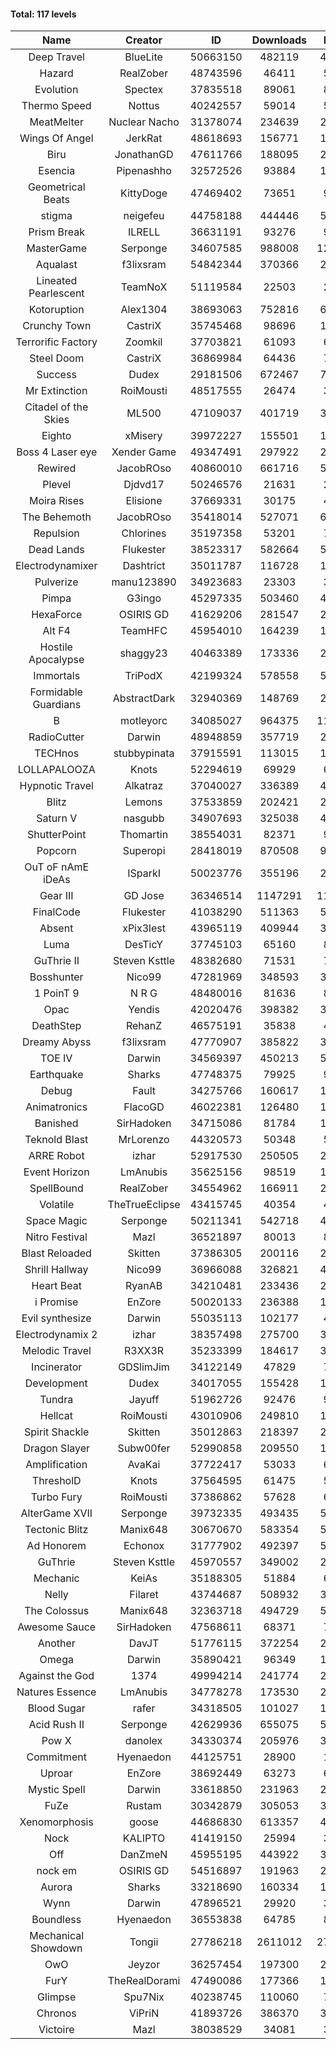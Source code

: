 #### Total: 117 levels

| Name | Creator | ID | Downloads | Likes |
|:---:|:---:|:---:|:---:|:---:|
| Deep Travel | BlueLite | 50663150 | 482119 | 43461
| Hazard | RealZober | 48743596 | 46411 | 5071
| Evolution | Spectex | 37835518 | 89061 | 8958
| Thermo Speed | Nottus | 40242557 | 59014 | 5501
| MeatMelter | Nuclear Nacho | 31378074 | 234639 | 24882
| Wings Of Angel | JerkRat | 48618693 | 156771 | 16563
| Biru | JonathanGD | 47611766 | 188095 | 27405
| Esencia | Pipenashho | 32572526 | 93884 | 11854
| Geometrical Beats | KittyDoge | 47469402 | 73651 | 9378
| stigma | neigefeu | 44758188 | 444446 | 51481
| Prism Break | ILRELL | 36631191 | 93276 | 9854
| MasterGame | Serponge | 34607585 | 988008 | 126415
| Aqualast | f3lixsram | 54842344 | 370366 | 23989
| Lineated Pearlescent | TeamNoX | 51119584 | 22503 | 2770
| Kotoruption | Alex1304 | 38693063 | 752816 | 67183
| Crunchy Town | CastriX | 35745468 | 98696 | 13699
| Terrorific Factory | Zoomkil | 37703821 | 61093 | 6221
| Steel Doom | CastriX | 36869984 | 64436 | 7864
| Success | Dudex | 29181506 | 672467 | 76898
| Mr Extinction | RoiMousti | 48517555 | 26474 | 3001
| Citadel of the Skies | ML500 | 47109037 | 401719 | 31920
| Eighto | xMisery | 39972227 | 155501 | 13701
| Boss 4 Laser eye | Xender Game | 49347491 | 297922 | 26146
| Rewired | JacobROso | 40860010 | 661716 | 50727
| Plevel | Djdvd17 | 50246576 | 21631 | 2617
| Moira Rises | Elisione | 37669331 | 30175 | 4548
| The Behemoth | JacobROso | 35418014 | 527071 | 61926
| Repulsion | Chlorines | 35197358 | 53201 | 7085
| Dead Lands | Flukester | 38523317 | 582664 | 59483
| Electrodynamixer | Dashtrict | 35011787 | 116728 | 16550
| Pulverize | manu123890 | 34923683 | 23303 | 3685
| Pimpa | G3ingo | 45297335 | 503460 | 41936
| HexaForce | OSIRIS GD | 41629206 | 281547 | 22160
| Alt F4 | TeamHFC | 45954010 | 164239 | 13685
| Hostile Apocalypse | shaggy23 | 40463389 | 173336 | 25564
| Immortals | TriPodX | 42199324 | 578558 | 51095
| Formidable Guardians | AbstractDark | 32940369 | 148769 | 21493
| B | motleyorc | 34085027 | 964375 | 119572
| RadioCutter | Darwin | 48948859 | 357719 | 25443
| TECHnos | stubbypinata | 37915591 | 113015 | 13009
| LOLLAPALOOZA | Knots | 52294619 | 69929 | 6383
| Hypnotic Travel | Alkatraz | 37040027 | 336389 | 47120
| Blitz | Lemons | 37533859 | 202421 | 24541
| Saturn V | nasgubb | 34907693 | 325038 | 40637
| ShutterPoint | Thomartin | 38554031 | 82371 | 9458
| Popcorn | Superopi | 28418019 | 870508 | 97462
| OuT oF nAmE iDeAs | ISparkI | 50023776 | 355196 | 27817
| Gear III | GD Jose | 36346514 | 1147291 | 118482
| FinalCode | Flukester | 41038290 | 511363 | 50532
| Absent | xPix3lest | 43965119 | 409944 | 31745
| Luma | DesTicY | 37745103 | 65160 | 8232
| GuThrie II | Steven Ksttle | 48382680 | 71531 | 7375
| Bosshunter | Nico99 | 47281969 | 348593 | 31477
| 1 PoinT 9 | N R G | 48480016 | 81636 | 8053
| Opac | Yendis | 42020476 | 398382 | 39250
| DeathStep | RehanZ | 46575191 | 35838 | 4027
| Dreamy Abyss | f3lixsram | 47770907 | 385822 | 30632
| TOE IV | Darwin | 34569397 | 450213 | 53336
| Earthquake  | Sharks | 47748375 | 79925 | 9677
| Debug | Fault | 34275766 | 160617 | 19877
| Animatronics | FlacoGD | 46022381 | 126480 | 13091
| Banished | SirHadoken | 34715086 | 81784 | 10397
| Teknold Blast | MrLorenzo | 44320573 | 50348 | 5041
| ARRE Robot | izhar | 52917530 | 250505 | 24385
| Event Horizon | LmAnubis | 35625156 | 98519 | 12028
| SpellBound | RealZober | 34554962 | 166911 | 22561
| Volatile | TheTrueEclipse | 43415745 | 40354 | 4102
| Space Magic | Serponge | 50211341 | 542718 | 45714
| Nitro Festival | Mazl | 36521897 | 80013 | 8496
| Blast Reloaded | Skitten | 37386305 | 200116 | 21858
| Shrill Hallway | Nico99 | 36966088 | 326821 | 43621
| Heart Beat | RyanAB | 34210481 | 233436 | 28876
| i Promise | EnZore | 50020133 | 236388 | 16463
| Evil synthesize | Darwin | 55035113 | 102177 | 4855
| Electrodynamix 2 | izhar | 38357498 | 275700 | 32938
| Melodic Travel | R3XX3R | 35233399 | 184617 | 30989
| Incinerator | GDSlimJim | 34122149 | 47829 | 7232
| Development | Dudex | 34017055 | 155428 | 17829
| Tundra | Jayuff | 51962726 | 92476 | 9060
| Hellcat | RoiMousti | 43010906 | 249810 | 18038
| Spirit Shackle | Skitten | 35012863 | 218397 | 29150
| Dragon Slayer | Subw00fer | 52990858 | 209550 | 16662
| Amplification | AvaKai | 37722417 | 53033 | 6442
| ThresholD | Knots | 37564595 | 61475 | 5384
| Turbo Fury | RoiMousti | 37386862 | 57628 | 6690
| AlterGame XVII | Serponge | 39732335 | 493435 | 52009
| Tectonic Blitz | Manix648 | 30670670 | 583354 | 59624
| Ad Honorem | Echonox | 31777902 | 492397 | 50504
| GuThrie | Steven Ksttle | 45970557 | 349002 | 26559
| Mechanic | KeiAs | 35188305 | 51884 | 6444
| Nelly | Filaret | 43744687 | 508932 | 35741
| The Colossus | Manix648 | 32363718 | 494729 | 52653
| Awesome Sauce | SirHadoken | 47568611 | 68371 | 7812
| Another | DavJT | 51776115 | 372254 | 28278
| Omega | Darwin | 35890421 | 96349 | 12023
| Against the God | 1374 | 49994214 | 241774 | 24403
| Natures Essence | LmAnubis | 34778278 | 173530 | 22688
| Blood Sugar | rafer | 34318505 | 101027 | 12841
| Acid Rush II | Serponge | 42629936 | 655075 | 55061
| Pow X | danolex | 34330374 | 205976 | 31063
| Commitment | Hyenaedon | 44125751 | 28900 | 1942
| Uproar | EnZore | 38692449 | 63273 | 6137
| Mystic Spell | Darwin | 33618850 | 231963 | 26288
| FuZe | Rustam | 30342879 | 305053 | 30830
| Xenomorphosis | goose | 44686830 | 613357 | 45139
| Nock | KALIPTO | 41419150 | 25994 | 3057
| Off | DanZmeN | 45955195 | 443922 | 38232
| nock em | OSIRIS GD | 54516897 | 191963 | 21372
| Aurora | Sharks | 33218690 | 160334 | 16901
| Wynn | Darwin | 47896521 | 29920 | 3690
| Boundless | Hyenaedon | 36553838 | 64785 | 8148
| Mechanical Showdown | Tongii | 27786218 | 2611012 | 277443
| OwO | Jeyzor | 36257454 | 197300 | 20999
| FurY | TheRealDorami | 47490086 | 177366 | 18697
| Glimpse | Spu7Nix | 40238745 | 110060 | 7656
| Chronos | ViPriN | 41893726 | 386370 | 34671
| Victoire | Mazl | 38038529 | 34081 | 3689
